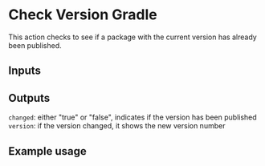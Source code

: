 # Check Version Gradle 

This action checks to see if a package with the current version has already been published.

## Inputs


## Outputs

`changed`: either "true" or "false", indicates if the version has been published  
`version`: if the version changed, it shows the new version number

## Example usage

``````